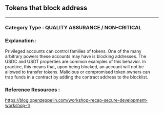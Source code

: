 ##    Tokens that block address



---

### **Category Type** : QUALITY ASSURANCE / NON-CRITICAL


### **Explanation** : 

Privileged accounts can control families of tokens. One of the many arbitrary powers these accounts may have is blocking addresses.
The USDC and USDT properties are common examples of this behavior. In practice, this means that, upon being blocked, an account will not be allowed to transfer tokens.
Malicious or compromised token owners can trap funds in a contract by adding the contract address to the blocklist.



### **Reference Resources** : 
   https://blog.openzeppelin.com/workshop-recap-secure-development-workshop-1/
